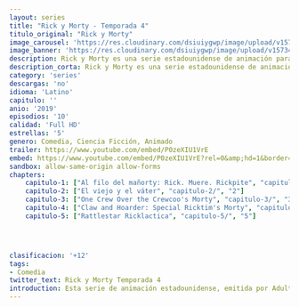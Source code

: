 ```yaml
---
layout: series
title: "Rick y Morty - Temporada 4"
titulo_original: "Rick y Morty"
image_carousel: 'https://res.cloudinary.com/dsiuiygwp/image/upload/v1573494770/rick4-min_uw3a3a.jpg'
image_banner: 'https://res.cloudinary.com/dsiuiygwp/image/upload/v1573494770/rick-and-morty-poster-min_cw0zgr.jpg'
description: Rick y Morty es una serie estadounidense de animación para adultos creada por Justin Roiland y Dan Harmon para el canal Adult Swim, aunque en España se puede ver a través de Netflix.
description_corta: Rick y Morty es una serie estadounidense de animación para adultos creada por Justin Roiland y Dan Harmon para el canal Adult Swim, aunque en España se puede ver a través de Netflix.
category: 'series'
descargas: 'no'
idioma: 'Latino'
capitulo: ''
anio: '2019'
episodios: '10'
calidad: 'Full HD'
estrellas: '5'
genero: Comedia, Ciencia Ficción, Animado
trailer: https://www.youtube.com/embed/P0zeXIU1VrE
embed: https://www.youtube.com/embed/P0zeXIU1VrE?rel=0&amp;hd=1&border=0&wmode=opaque&enablejsapi=1&modestbranding=1&controls=1&showinfo=1
sandbox: allow-same-origin allow-forms 
chapters:
    capitulo-1: ["Al filo del mañorty: Rick. Muere. Rickpite", "capitulo-1/", "1"]
    capitulo-2: ["El viejo y el váter", "capitulo-2/", "2"]
    capitulo-3: ["One Crew Over the Crewcoo's Morty", "capitulo-3/", "3"]
    capitulo-4: ["Claw and Hoarder: Special Ricktim's Morty", "capitulo-4/", "4"]
    capitulo-5: ["Rattlestar Ricklactica", "capitulo-5/", "5"]




clasificacion: '+12'
tags:
- Comedia
twitter_text: Rick y Morty Temporada 4
introduction: Esta serie de animación estadounidense, emitida por Adult Swim, sigue las aventuras de un científico llamado Rick Sánchez y su nieto, no tan listo como él, llamado Morty. Rick, que es alcohólico, tras 20 años de...
---
```












